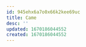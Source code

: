 ```yaml
---
id: 945ehx6a7o0x66k2kee69uc
title: Came
desc: ''
updated: 1670186044552
created: 1670186044552
---
```

